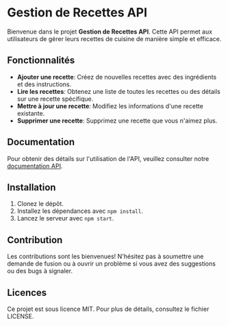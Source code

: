 # Gestion de Recettes API

Bienvenue dans le projet **Gestion de Recettes API**. Cette API permet aux utilisateurs de gérer leurs recettes de cuisine de manière simple et efficace.

## Fonctionnalités
- **Ajouter une recette**: Créez de nouvelles recettes avec des ingrédients et des instructions.
- **Lire les recettes**: Obtenez une liste de toutes les recettes ou des détails sur une recette spécifique.
- **Mettre à jour une recette**: Modifiez les informations d'une recette existante.
- **Supprimer une recette**: Supprimez une recette que vous n'aimez plus.

## Documentation
Pour obtenir des détails sur l'utilisation de l'API, veuillez consulter notre [documentation API](URL_DE_LA_DOCUMENTATION).

## Installation
1. Clonez le dépôt.
2. Installez les dépendances avec `npm install`.
3. Lancez le serveur avec `npm start`.

## Contribution
Les contributions sont les bienvenues! N'hésitez pas à soumettre une demande de fusion ou à ouvrir un problème si vous avez des suggestions ou des bugs à signaler.

## Licences
Ce projet est sous licence MIT. Pour plus de détails, consultez le fichier LICENSE.